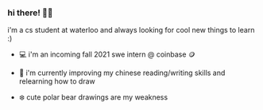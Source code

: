 ### hi there! 🐻‍❄️

i'm a cs student at waterloo and always looking for cool new things to learn :)

- 💻  i'm an incoming fall 2021 swe intern @ coinbase 🪙

- 🌱  i'm currently improving my chinese reading/writing skills and relearning how to draw
- ❄️  cute polar bear drawings are my weakness


<!--
**cui-cathy/cui-cathy** is a ✨ _special_ ✨ repository because its `README.md` (this file) appears on your GitHub profile.

Here are some ideas to get you started:

- 🔭 I’m currently working on ...
- 🌱 I’m currently learning ...
- 👯 I’m looking to collaborate on ...
- 🤔 I’m looking for help with ...
- 💬 Ask me about ...
- 📫 How to reach me: ...
- 😄 Pronouns: ...
- ⚡ Fun fact: ...
-->
